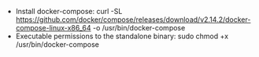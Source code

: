 - Install docker-compose: curl -SL https://github.com/docker/compose/releases/download/v2.14.2/docker-compose-linux-x86_64 -o /usr/bin/docker-compose
- Executable permissions to the standalone binary: sudo chmod +x /usr/bin/docker-compose
